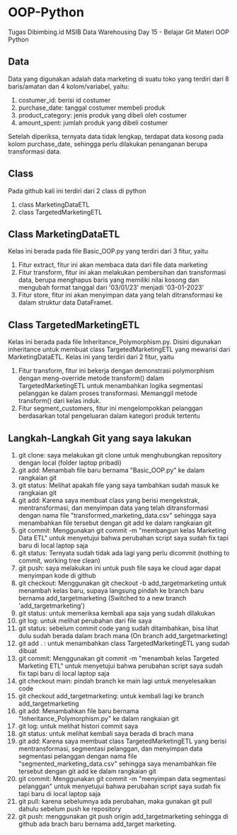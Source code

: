 # OOP-Python
Tugas Dibimbing.id MSIB Data Warehousing Day 15 - Belajar Git Materi OOP Python 

## Data
Data yang digunakan adalah data marketing di suatu toko yang terdiri dari 8 baris/amatan dan 4 kolom/variabel, yaitu:
1. costumer_id: berisi id costumer
2. purchase_date: tanggal costumer membeli produk
3. product_category: jenis produk yang dibeli oleh costumer
4. amount_spent: jumlah produk yang dibeli costumer

Setelah diperiksa, ternyata data tidak lengkap, terdapat data kosong pada kolom purchase_date, sehingga perlu dilakukan penanganan berupa transformasi data.

## Class
Pada github kali ini terdiri dari 2 class di python
1. class MarketingDataETL
2. class TargetedMarketingETL

## Class MarketingDataETL
Kelas ini berada pada file Basic_OOP.py yang terdiri dari 3 fitur, yaitu
1. Fitur extract, fitur ini akan membaca data dari file data marketing
2. Fitur transform, fitur ini akan melakukan pembersihan dan transformasi data, berupa menghapus baris yang memiliki nilai kosong dan mengubah format tanggal dari '03/01/23' menjadi '03-01-2023'
3. Fitur store, fitur ini akan menyimpan data yang telah ditransformasi ke dalam struktur data DataFramet.

## Class TargetedMarketingETL
Kelas ini berada pada file Inheritance_Polymorphism.py. Disini digunakan inheritance untuk membuat class TargetedMarketingETL yang mewarisi dari MarketingDataETL. Kelas ini yang terdiri dari 2 fitur, yaitu
1. Fitur transform, fitur ini bekerja dengan demonstrasi polymorphism dengan meng-override metode transform() dalam TargetedMarketingETL untuk menambahkan logika segmentasi pelanggan ke dalam proses transformasi. Memanggil metode transform() dari kelas induk.
2. Fitur segment_customers, fitur ini mengelompokkan pelanggan berdasarkan total pengeluaran dalam kategori produk tertentu


## Langkah-Langkah Git yang saya lakukan
1. git clone: saya melakukan git clone untuk menghubungkan repository dengan local (folder laptop pribadi)
2. git add: Menambah file baru bernama "Basic_OOP.py" ke dalam rangkaian git
3. git status: Melihat apakah file yang saya tambahkan sudah masuk ke rangkaian git
4. git add: Karena saya membuat class yang berisi mengekstrak, mentransformasi, dan menyimpan data yang telah ditransformasi dengan nama file "transformed_marketing_data.csv" sehingga saya menambahkan file tersebut dengan git add ke dalam rangkaian git
5. git commit: Menggunakan git commit -m "membangun kelas Marketing Data ETL" untuk menyetujui bahwa perubahan script saya sudah fix tapi baru di local laptop saja
6. git status: Ternyata sudah tidak ada lagi yang perlu dicommit (nothing to commit, working tree clean)
7. git push: saya melakukan ini untuk push file saya ke cloud agar dapat menyimpan kode di github
8. git checkout: Menggunakan git checkout -b add_targetmarketing untuk menambah kelas baru, supaya langsung pindah ke branch baru bernama add_targetmarketing (Switched to a new branch 'add_targetmarketing')
9. git status: untuk memeriksa kembali apa saja yang sudah dilakukan
10. git log: untuk melihat perubahan dari file saya
11. git status: sebelum commit code yang sudah ditambahkan, bisa lihat dulu sudah berada dalam brach mana (On branch add_targetmarketing)
12. git add . : untuk menambahkan class TargetedMarketingETL yang sudah dibuat
13. git commit: Menggunakan git commit -m "menambah kelas Targeted Marketing ETL" untuk menyetujui bahwa perubahan script saya sudah fix tapi baru di local laptop saja
14. git checkout main: pindah branch ke main lagi untuk menyelesaikan code
15. git checkout add_targetmarketing: untuk kembali lagi ke branch add_targetmarketing
16. git add: Menambahkan file baru bernama "Inheritance_Polymorphism.py" ke dalam rangkaian git
17. git log: untuk melihat histori commit saya
18. git status: untuk melihat kembali saya berada di brach mana
19. git add:  Karena saya membuat class TargetedMarketingETL yang berisi mentransformasi, segmentasi pelanggan, dan menyimpan data segmentasi pelanggan dengan nama file "segmented_marketing_data.csv" sehingga saya menambahkan file tersebut dengan git add ke dalam rangkaian git
20. git commit: Menggunakan git commit -m "menyimpan data segmentasi pelanggan" untuk menyetujui bahwa perubahan script saya sudah fix tapi baru di local laptop saja
21. git pull: karena sebelumnya ada perubahan, maka gunakan git pull dahulu sebelum push ke repository
22. git push: menggunakan git push origin add_targetmarketing sehingga di github ada brach baru bernama add_target marketing.

